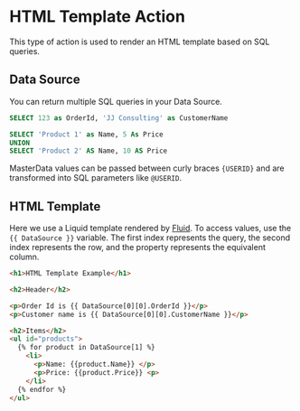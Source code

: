 # HTML Template Action
This type of action is used to render an HTML template based on SQL queries.

## Data Source
You can return multiple SQL queries in your Data Source.
```sql
SELECT 123 as OrderId, 'JJ Consulting' as CustomerName

SELECT 'Product 1' as Name, 5 As Price
UNION
SELECT 'Product 2' AS Name, 10 AS Price
```
MasterData values can be passed between curly braces `{USERID}` and are transformed into SQL parameters like `@USERID`.

## HTML Template
Here we use a Liquid template rendered by [Fluid](https://github.com/sebastienros/fluid). To access values, use the `{{ DataSource }}` variable.
The first index represents the query, the second index represents the row, and the property represents the equivalent column.

```html
<h1>HTML Template Example</h1>

<h2>Header</h2>

<p>Order Id is {{ DataSource[0][0].OrderId }}</p> 
<p>Customer name is {{ DataSource[0][0].CustomerName }}</p>

<h2>Items</h2>
<ul id="products">
  {% for product in DataSource[1] %}
    <li>
      <p>Name: {{product.Name}} </p>
	  <p>Price: {{product.Price}} <p>
    </li>
  {% endfor %}
</ul>
```
